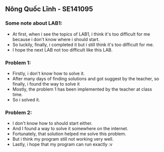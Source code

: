 ## Nông Quốc Lĩnh - SE141095

### Some note about LAB1:
- At first, when i see the topics of LAB1, i think it's too difficult for me because i don't know where i should start.
- So luckily, finally, i completed it but i still think it's too difficult for me.
- I hope the next LAB not too difficult like this LAB.

### Problem 1:
- Firstly, i don't know how to solve it.
- After many days of finding solutions and got suggest by the teacher, so finally, i found the way to solve it
- Mostly, the problem 1 has been implemented by the teacher at class time.
- So i solved it.

### Problem 2:
- I don't know how to should start either.
- And I found a way to solve it somewhere on the internet.
- Fortunately, that solution helped me solve this problem.
- But i think my program still not working very well.
- Lastly, i hope that my program can run exactly :v
